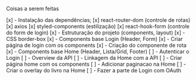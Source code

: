Coisas a serem feitas

[x] - Instalação das dependências; 
   [x] react-router-dom (controle de rotas) 
   [x] axios 
   [x] styled-components (estilização) 
   [x] react-hook-form (controle do form de login)
[x] - Estruturação do projeto (components, layout)
[x] - CSS border-box
[x] - Components base Login (Header, Form)
[x] - Criar página de login com os components
[x] - Criação do componente de rota
[x] - Components base Home (Header, Lista/Grid, Footer)
[ ] - Autenticar o Login
[ ] - Overview da API 
[ ] - Linkagem da Home com a API
[ ] - Criar página home com os components 
[ ] - Adicionar paginacao na Home
[ ] - Criar o overlay do livro na Home
[ ] - Fazer a parte de Login com OAuth